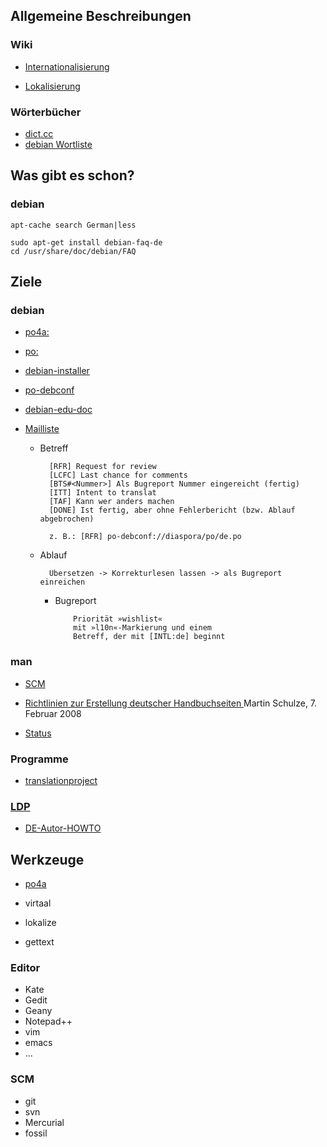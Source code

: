 ## Allgemeine Beschreibungen

### Wiki

* [Internationalisierung](https://de.wikipedia.org/wiki/Internationalisierung_(Softwareentwicklung))

* [Lokalisierung](https://de.wikipedia.org/wiki/Lokalisierung_(Softwareentwicklung))

### Wörterbücher

* [dict.cc](https://dict.cc)
* [debian Wortliste](https://wiki.debian.org/Wortliste)

## Was gibt es schon?

### debian

	apt-cache search German|less

	sudo apt-get install debian-faq-de
	cd /usr/share/doc/debian/FAQ

## Ziele

### debian

* [po4a:](https://www.debian.org/international/l10n/po4a/de)

* [po:](https://www.debian.org/international/l10n/po/de#i18n)

* [debian-installer](https://hosted.weblate.org/projects/debian-installer/)

* [po-debconf](https://www.debian.org/international/l10n/po-debconf/de)

* [debian-edu-doc](http://maintainer.skolelinux.org/debian-edu-doc/de/debian-edu-jessie-manual.html#Translations--HowTo_translate_this_document)

* [Mailliste](https://lists.debian.org/debian-l10n-german/)

  * Betreff

		  [RFR] Request for review
		  [LCFC] Last chance for comments
		  [BTS#<Nummer>] Als Bugreport Nummer eingereicht (fertig)
		  [ITT] Intent to translat
		  [TAF] Kann wer anders machen
		  [DONE] Ist fertig, aber ohne Fehlerbericht (bzw. Ablauf abgebrochen)

		  z. B.: [RFR] po-debconf://diaspora/po/de.po

  * Ablauf

		  Übersetzen -> Korrekturlesen lassen -> als Bugreport einreichen
  
    * Bugreport

			  Priorität »wishlist« 
			  mit »l10n«-Markierung und einem 
			  Betreff, der mit [INTL:de] beginnt


### man

* [SCM](https://alioth.debian.org/scm/?group_id=100531)

* [Richtlinien zur Erstellung deutscher Handbuchseiten ](http://www.infodrom.org/projects/manpages-de/richtlinien.pdf)
Martin Schulze, 7. Februar 2008

* [Status](http://manpages-de.alioth.debian.org/)

### Programme

* [translationproject](http://translationproject.org/team/de.html)

### [LDP](http://www.tldp.org/links/nenglish.html#german)

* [DE-Autor-HOWTO](http://www.linuxhaven.de/dlhp/HOWTO/DE-Autor-HOWTO.html)

## Werkzeuge

* [po4a](http://po4a.alioth.debian.org/)

* virtaal
* lokalize 

* gettext

### Editor

* Kate
* Gedit
* Geany
* Notepad++
* vim
* emacs
* ...

### SCM

* git
* svn
* Mercurial
* fossil

